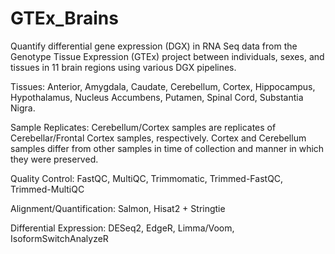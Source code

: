 # GTEx_Brains

Quantify differential gene expression (DGX) in RNA Seq data from the Genotype Tissue Expression (GTEx) project between individuals, sexes, and tissues in 11 brain regions using various DGX pipelines.

Tissues: Anterior, Amygdala, Caudate, Cerebellum, Cortex, Hippocampus, Hypothalamus, Nucleus Accumbens, Putamen, Spinal Cord, Substantia Nigra.

Sample Replicates: Cerebellum/Cortex samples are replicates of Cerebellar/Frontal Cortex samples, respectively. Cortex and Cerebellum samples differ from other samples in time of collection and manner in which they were preserved. 

Quality Control: FastQC, MultiQC, Trimmomatic, Trimmed-FastQC, Trimmed-MultiQC

Alignment/Quantification: Salmon, Hisat2 + Stringtie

Differential Expression: DESeq2, EdgeR, Limma/Voom, IsoformSwitchAnalyzeR
